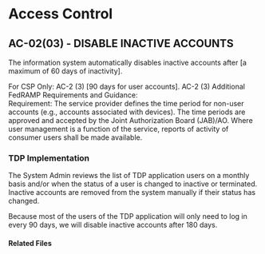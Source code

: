 # Access Control
## AC-02(03) - DISABLE INACTIVE ACCOUNTS  

The information system automatically disables inactive accounts after [a maximum of 60 days of inactivity].  

For CSP Only: AC-2 (3) [90 days for user accounts]. 
AC-2 (3) Additional FedRAMP Requirements and Guidance:  
Requirement: The service provider defines the time period for non-user accounts (e.g., accounts associated with devices).  The time periods are approved and accepted by the Joint Authorization Board (JAB)/AO. Where user management is a function of the service, reports of activity of consumer users shall be made available.

### TDP Implementation  

The System Admin reviews the list of TDP application users on a monthly basis and/or when the status of a user is changed to inactive or terminated. Inactive accounts are removed from the system manually if their status has changed.

Because most of the users of the TDP application will only need to log in every 90 days, we will disable inactive accounts after 180 days.

#### Related Files  
